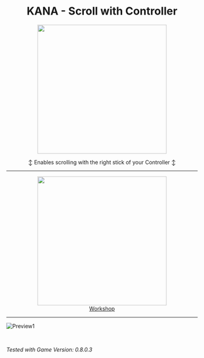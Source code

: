 <div align="center">
  <h1>KANA - Scroll with Controller</h1>
  
  <a href="https://steamcommunity.com/sharedfiles/filedetails/?id=2944885435">
    <img src="https://steamuserimages-a.akamaihd.net/ugc/2024969786991082593/99FA934059434DEB07307FF52BC39E5EEE094EF0/?imw=340&imh=340&ima=fit&impolicy=Letterbox&imcolor=%23000000&letterbox=true" width="340" />
  </a>
  
  <br />
  
  ↕ Enables scrolling with the right stick of your Controller ↕
  
  ---
  
  <a href="https://steamcommunity.com/sharedfiles/filedetails/?id=2944885435">
    <img src="https://community.cloudflare.steamstatic.com/public/shared/images/header/logo_steam.svg?t=962016" width="340" />
  </a>
  
  <br/>
  
  <a href="https://steamcommunity.com/sharedfiles/filedetails/?id=2944885435">
   Workshop
  </a>
</div>

---


![Preview1](https://user-images.githubusercontent.com/41547570/224386165-3d7963bc-8b97-4c25-91fb-8e5f9ba788f6.gif)


<br/>


<i> Tested with Game Version: 0.8.0.3 </i>
